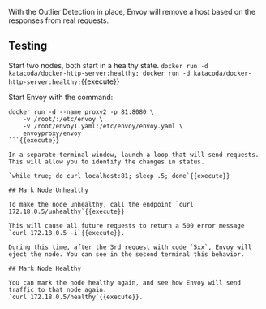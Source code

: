 With the  Outlier Detection in place, Envoy will remove a host based on the responses from real requests.

## Testing

Start two nodes, both start in a healthy state.
`docker run -d katacoda/docker-http-server:healthy; docker run -d katacoda/docker-http-server:healthy;`{{execute}}

Start Envoy with the command:

```
docker run -d --name proxy2 -p 81:8080 \
    -v /root/:/etc/envoy \
    -v /root/envoy1.yaml:/etc/envoy/envoy.yaml \
    envoyproxy/envoy
```{{execute}}

In a separate terminal window, launch a loop that will send requests. This will allow you to identify the changes in status.

`while true; do curl localhost:81; sleep .5; done`{{execute}}

## Mark Node Unhealthy

To make the node unhealthy, call the endpoint `curl 172.18.0.5/unhealthy`{{execute}}

This will cause all future requests to return a 500 error message `curl 172.18.0.5 -i`{{execute}}.

During this time, after the 3rd request with code `5xx`, Envoy will eject the node. You can see in the second terminal this behavior.

## Mark Node Healthy

You can mark the node healthy again, and see how Envoy will send traffic to that node again.
`curl 172.18.0.5/healthy`{{execute}}.

